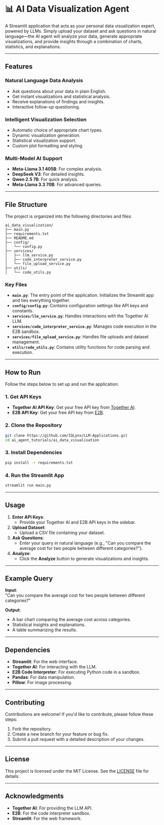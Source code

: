 # 📊 AI Data Visualization Agent

A Streamlit application that acts as your personal data visualization expert, powered by LLMs. Simply upload your dataset and ask questions in natural language—the AI agent will analyze your data, generate appropriate visualizations, and provide insights through a combination of charts, statistics, and explanations.

---

## Features

### **Natural Language Data Analysis**
- Ask questions about your data in plain English.
- Get instant visualizations and statistical analysis.
- Receive explanations of findings and insights.
- Interactive follow-up questioning.

### **Intelligent Visualization Selection**
- Automatic choice of appropriate chart types.
- Dynamic visualization generation.
- Statistical visualization support.
- Custom plot formatting and styling.

### **Multi-Model AI Support**
- **Meta-Llama 3.1 405B**: For complex analysis.
- **DeepSeek V3**: For detailed insights.
- **Qwen 2.5 7B**: For quick analysis.
- **Meta-Llama 3.3 70B**: For advanced queries.

---

## File Structure

The project is organized into the following directories and files:

```
ai_data_visualization/
├── main.py
├── requirements.txt
├── README.md
├── config/
│   └── config.py
├── services/
│   ├── llm_service.py
│   ├── code_interpreter_service.py
│   └── file_upload_service.py
├── utils/
│   └── code_utils.py
```

### **Key Files**
- **`main.py`**: The entry point of the application. Initializes the Streamlit app and ties everything together.
- **`config/config.py`**: Contains configuration settings like API keys and constants.
- **`services/llm_service.py`**: Handles interactions with the Together AI LLM.
- **`services/code_interpreter_service.py`**: Manages code execution in the E2B sandbox.
- **`services/file_upload_service.py`**: Handles file uploads and dataset management.
- **`utils/code_utils.py`**: Contains utility functions for code parsing and execution.

---

## How to Run

Follow the steps below to set up and run the application:

### **1. Get API Keys**
- **Together AI API Key**: Get your free API key from [Together AI](https://api.together.ai/signin).
- **E2B API Key**: Get your free API key from [E2B](https://e2b.dev/docs/legacy/getting-started/api-key).

### **2. Clone the Repository**
```bash
git clone https://github.com/IQLynx/LLM-Applications.git
cd ai_agent_tutorials/ai_data_visualisation
```

### **3. Install Dependencies**
```bash
pip install -r requirements.txt
```

### **4. Run the Streamlit App**
```bash
streamlit run main.py
```

---

## Usage

1. **Enter API Keys**:
   - Provide your Together AI and E2B API keys in the sidebar.
2. **Upload Dataset**:
   - Upload a CSV file containing your dataset.
3. **Ask Questions**:
   - Enter your query in natural language (e.g., "Can you compare the average cost for two people between different categories?").
4. **Analyze**:
   - Click the **Analyze** button to generate visualizations and insights.

---

## Example Query

**Input**:  
"Can you compare the average cost for two people between different categories?"

**Output**:  
- A bar chart comparing the average cost across categories.
- Statistical insights and explanations.
- A table summarizing the results.

---

## Dependencies

- **Streamlit**: For the web interface.
- **Together AI**: For interacting with the LLM.
- **E2B Code Interpreter**: For executing Python code in a sandbox.
- **Pandas**: For data manipulation.
- **Pillow**: For image processing.

---

## Contributing

Contributions are welcome! If you'd like to contribute, please follow these steps:
1. Fork the repository.
2. Create a new branch for your feature or bug fix.
3. Submit a pull request with a detailed description of your changes.

---

## License

This project is licensed under the MIT License. See the [LICENSE](LICENSE) file for details.

---

## Acknowledgments

- **Together AI**: For providing the LLM API.
- **E2B**: For the code interpreter sandbox.
- **Streamlit**: For the web framework.
